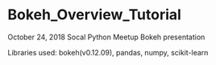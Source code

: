 # Bokeh_Overview_Tutorial
October 24, 2018 Socal Python Meetup Bokeh presentation

Libraries used: bokeh(v0.12.09), pandas, numpy, scikit-learn
